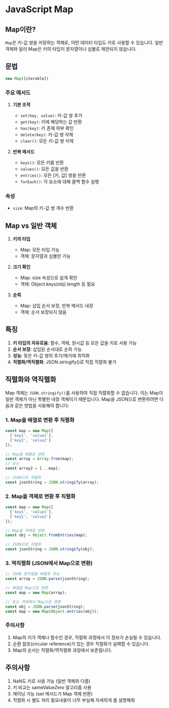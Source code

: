 # JavaScript Map

## Map이란?
`Map`은 키-값 쌍을 저장하는 객체로, 어떤 데이터 타입도 키로 사용할 수 있습니다. 일반 객체와 달리 Map은 키의 타입이 문자열이나 심볼로 제한되지 않습니다.

## 문법
```javascript
new Map([iterable])
```

### 주요 메서드
1. **기본 조작**
   - `set(key, value)`: 키-값 쌍 추가
   - `get(key)`: 키에 해당하는 값 반환
   - `has(key)`: 키 존재 여부 확인
   - `delete(key)`: 키-값 쌍 삭제
   - `clear()`: 모든 키-값 쌍 삭제

2. **반복 메서드**
   - `keys()`: 모든 키를 반환
   - `values()`: 모든 값을 반환
   - `entries()`: 모든 [키, 값] 쌍을 반환
   - `forEach()`: 각 요소에 대해 콜백 함수 실행

### 속성
- `size`: Map의 키-값 쌍 개수 반환

## Map vs 일반 객체
1. **키의 타입**
   - Map: 모든 타입 가능
   - 객체: 문자열과 심볼만 가능

2. **크기 확인**
   - Map: size 속성으로 쉽게 확인
   - 객체: Object.keys(obj).length 등 필요

3. **순회**
   - Map: 삽입 순서 보장, 반복 메서드 내장
   - 객체: 순서 보장되지 않음

## 특징
1. **키 타입의 자유로움**: 함수, 객체, 원시값 등 모든 값을 키로 사용 가능
2. **순서 보장**: 삽입된 순서대로 순회 가능
3. **성능**: 잦은 키-값 쌍의 추가/제거에 최적화
4. **직렬화/역직렬화**: JSON.stringify()로 직접 직렬화 불가

## 직렬화와 역직렬화
Map 객체는 `JSON.stringify()`를 사용하여 직접 직렬화할 수 없습니다. 이는 Map이 일반 객체가 아닌 특별한 내장 객체이기 때문입니다. Map을 JSON으로 변환하려면 다음과 같은 방법을 사용해야 합니다:

### 1. Map을 배열로 변환 후 직렬화
```javascript
const map = new Map([
  ['key1', 'value1'],
  ['key2', 'value2']
]);

// Map을 배열로 변환
const array = Array.from(map);
// 또는
const array2 = [...map];

// JSON으로 직렬화
const jsonString = JSON.stringify(array);
```

### 2. Map을 객체로 변환 후 직렬화
```javascript
const map = new Map([
  ['key1', 'value1'],
  ['key2', 'value2']
]);

// Map을 객체로 변환
const obj = Object.fromEntries(map);

// JSON으로 직렬화
const jsonString = JSON.stringify(obj);
```

### 3. 역직렬화 (JSON에서 Map으로 변환)
```javascript
// JSON 문자열을 배열로 파싱
const array = JSON.parse(jsonString);

// 배열을 Map으로 변환
const map = new Map(array);

// 또는 객체에서 Map으로 변환
const obj = JSON.parse(jsonString);
const map = new Map(Object.entries(obj));
```

### 주의사항
1. Map의 키가 객체나 함수인 경우, 직렬화 과정에서 이 정보가 손실될 수 있습니다.
2. 순환 참조(circular reference)가 있는 경우 직렬화가 실패할 수 있습니다.
3. Map의 순서는 직렬화/역직렬화 과정에서 보존됩니다.

## 주의사항
1. NaN도 키로 사용 가능 (일반 객체와 다름)
2. 키 비교는 sameValueZero 알고리즘 사용
3. 체이닝 가능 (set 메서드가 Map 객체 반환)
4. 직렬화 시 별도 처리 필요내용이 너무 부실해 자세하게 좀 설명해줘 